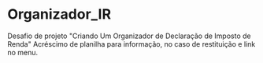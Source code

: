 # Organizador_IR
Desafio de projeto "Criando Um Organizador de Declaração de Imposto de Renda"
Acréscimo de planilha para informação, no caso de restituição e link no menu.
